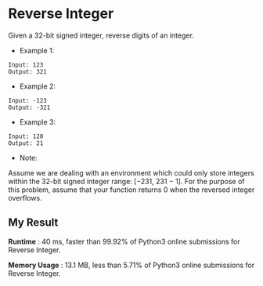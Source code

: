 # Reverse Integer

Given a 32-bit signed integer, reverse digits of an integer.

- Example 1:

```
Input: 123
Output: 321
```

- Example 2:

```
Input: -123
Output: -321
```

- Example 3:

```
Input: 120
Output: 21
```

- Note:

Assume we are dealing with an environment which could only store integers within the 32-bit signed integer range: [−231,  231 − 1]. For the purpose of this problem, assume that your function returns 0 when the reversed integer overflows.


## My Result

**Runtime** : 40 ms, faster than 99.92% of Python3 online submissions for Reverse Integer.

**Memory Usage** : 13.1 MB, less than 5.71% of Python3 online submissions for Reverse Integer.
